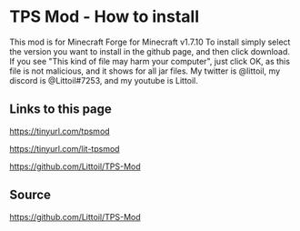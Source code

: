 # TPS Mod - How to install
This mod is for Minecraft Forge for Minecraft v1.7.10
To install simply select the version you want to install in the github page, and then click download.
If you see "This kind of file may harm your computer", just click OK, as this file is not malicious, and it shows for all jar files.
My twitter is @littoil, my discord is @Littoil#7253, and my youtube is Littoil.

## Links to this page

https://tinyurl.com/tpsmod

https://tinyurl.com/lit-tpsmod

https://github.com/Littoil/TPS-Mod

## Source
https://github.com/Littoil/TPS-Mod
